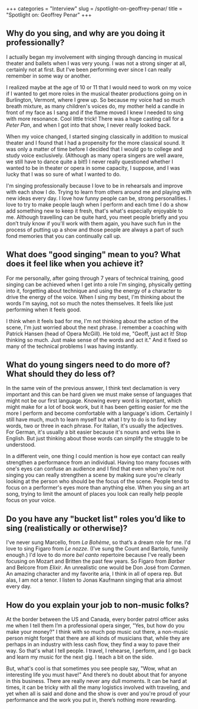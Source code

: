 +++
categories = "Interview"
slug = /spotlight-on-geoffrey-penar/
title = "Spotlight on: Geoffrey Penar"
+++

## Why do you sing, and why are you doing it professionally?

I actually began my involvement with singing through dancing in musical theater and ballets when I was very young. I was not a strong singer at all, certainly not at first. But I've been performing ever since I can really remember in some way or another. 

I realized maybe at the age of 10 or 11 that I would need to work on my voice if I wanted to get more roles in the musical theater productions going on in Burlington, Vermont, where I grew up. So because my voice had so much breath mixture, as many children's voices do, my mother held a candle in front of my face as I sang and if the flame moved I knew I needed to sing with more resonance. Cool little trick! There was a huge casting call for a *Peter Pan*, and when I got into that show, I never really looked back. 

When my voice changed, I started singing classically in addition to musical theater and I found that I had a propensity for the more classical sound. It was only a matter of time before I decided that I would go to college and study voice exclusively. (Although as many opera singers are well aware, we still have to dance quite a bit!) I never really questioned whether I wanted to be in theater or opera in some capacity, I suppose, and I was lucky that I was so sure of what I wanted to do.
 
I'm singing professionally because I love to be in rehearsals and improve with each show I do. Trying to learn from others around me and playing with new ideas every day. I love how funny people can be, strong personalities. I love to try to make people laugh when I perform and each time I do a show add something new to keep it fresh, that's what's especially enjoyable to me. Although travelling can be quite hard, you meet people briefly and you don’t truly know if you'll work with them again, you have such fun in the process of putting up a show and those people are always a part of such fond memories that you can continually call up.
 
## What does "good singing" mean to you? What does it feel like when you achieve it?

For me personally, after going through 7 years of technical training, good singing can be achieved when I get into a role I'm singing, physically getting into it, forgetting about technique and using the energy of a character to drive the energy of the voice. When I sing my best, I'm thinking about the words I'm saying, not so much the notes themselves. It feels like just performing when it feels good. 

I think when it feels bad for me, I'm not thinking about the action of the scene, I'm just worried about the next phrase. I remember a coaching with Patrick Hansen (head of Opera McGill). He told me, "Geoff, just act it! Stop thinking so much. Just make sense of the words and act it." And it fixed so many of the technical problems I was having instantly.
 
## What do young singers need to do more of? What should they do less of?

In the same vein of the previous answer, I think text declamation is very important and this can be hard given we must make sense of languages that might not be our first language. Knowing every word is important, which might make for a lot of book work, but it has been getting easier for me the more I perform and become comfortable with a language's idiom. Certainly I still have much, much to learn myself but what I try to do is to find key words, two or three in each phrase. For Italian, it's usually the adjectives. For German, it's usually a bit easier because it's nouns and verbs like in English. But just thinking about those words can simplify the struggle to be understood.
 
In a different vein, one thing I could mention is how eye contact can really strengthen a performance from an individual. Having too many focuses with one's eyes can confuse an audience and I find that even when you're not singing you can really strengthen a scene by making sure you're clearly looking at the person who should be the focus of the scene. People tend to focus on a performer's eyes more than anything else. When you sing an art song, trying to limit the amount of places you look can really help people focus on your voice.
 
## Do you have any "bucket list" roles you’d like to sing (realistically or otherwise)?

I've never sung Marcello, from *La Bohème*, so that’s a dream role for me. I'd love to sing Figaro from *Le nozze*. (I’ve sung the Count and Bartolo, funnily enough.) I'd love to do more *bel canto* repertoire because I've really been focusing on Mozart and Britten the past few years. So Figaro from *Barber* and Belcore from *Elixir*.  An unrealistic one would be Don José from *Carmen*. An amazing character and my favorite aria, I think in all of opera rep. But alas, I am not a tenor. I listen to Jonas Kaufmann singing that aria almost every day.
 
## How do you explain your job to non-music folks?

At the border between the US and Canada, every border patrol officer asks me when I tell them I’m a professional opera singer, "Yes, but how do you make your money?" I think with so much pop music out there, a non-music person might forget that there are all kinds of musicians that, while they are perhaps in an industry with less cash flow, they find a way to pave their way. So that's what I tell people. I travel, I rehearse, I perform, and I go back and learn my music for the next gig. I teach a bit on the side.

But, what's cool is that sometimes you see people say, "Wow, what an interesting life you must have!" And there’s no doubt about that for anyone in this business. There are really never any dull moments. It can be hard at times, it can be tricky with all the many logistics involved with traveling, and yet when all is said and done and the show is over and you're proud of your performance and the work you put in, there’s nothing more rewarding.
